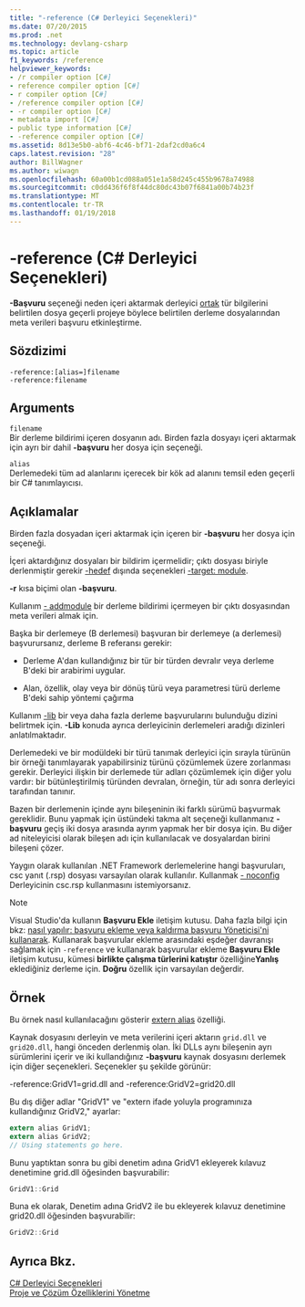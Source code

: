 ```yaml
---
title: "-reference (C# Derleyici Seçenekleri)"
ms.date: 07/20/2015
ms.prod: .net
ms.technology: devlang-csharp
ms.topic: article
f1_keywords: /reference
helpviewer_keywords:
- /r compiler option [C#]
- reference compiler option [C#]
- r compiler option [C#]
- /reference compiler option [C#]
- -r compiler option [C#]
- metadata import [C#]
- public type information [C#]
- -reference compiler option [C#]
ms.assetid: 8d13e5b0-abf6-4c46-bf71-2daf2cd0a6c4
caps.latest.revision: "28"
author: BillWagner
ms.author: wiwagn
ms.openlocfilehash: 60a00b1cd088a051e1a58d245c455b9678a74988
ms.sourcegitcommit: c0dd436f6f8f44dc80dc43b07f6841a00b74b23f
ms.translationtype: MT
ms.contentlocale: tr-TR
ms.lasthandoff: 01/19/2018
---
```

# <a name="-reference-c-compiler-options"></a>-reference (C# Derleyici Seçenekleri)
**-Başvuru** seçeneği neden içeri aktarmak derleyici [ortak](../../../csharp/language-reference/keywords/public.md) tür bilgilerini belirtilen dosya geçerli projeye böylece belirtilen derleme dosyalarından meta verileri başvuru etkinleştirme.  
  
## <a name="syntax"></a>Sözdizimi  
  
```console  
-reference:[alias=]filename  
-reference:filename  
```  
  
## <a name="arguments"></a>Arguments  
 `filename`  
 Bir derleme bildirimi içeren dosyanın adı. Birden fazla dosyayı içeri aktarmak için ayrı bir dahil **-başvuru** her dosya için seçeneği.  
  
 `alias`  
 Derlemedeki tüm ad alanlarını içerecek bir kök ad alanını temsil eden geçerli bir C# tanımlayıcısı.  
  
## <a name="remarks"></a>Açıklamalar  
 Birden fazla dosyadan içeri aktarmak için içeren bir **-başvuru** her dosya için seçeneği.  
  
 İçeri aktardığınız dosyaları bir bildirim içermelidir; çıktı dosyası biriyle derlenmiştir gerekir [-hedef](../../../csharp/language-reference/compiler-options/target-compiler-option.md) dışında seçenekleri [-target: module](../../../csharp/language-reference/compiler-options/target-module-compiler-option.md).  
  
 **-r** kısa biçimi olan **-başvuru**.  
  
 Kullanım [- addmodule](../../../csharp/language-reference/compiler-options/addmodule-compiler-option.md) bir derleme bildirimi içermeyen bir çıktı dosyasından meta verileri almak için.  
  
 Başka bir derlemeye (B derlemesi) başvuran bir derlemeye (a derlemesi) başvurursanız, derleme B referansı gerekir:  
  
-   Derleme A'dan kullandığınız bir tür bir türden devralır veya derleme B'deki bir arabirimi uygular.  
  
-   Alan, özellik, olay veya bir dönüş türü veya parametresi türü derleme B'deki sahip yöntemi çağırma  
  
 Kullanım [-lib](../../../csharp/language-reference/compiler-options/lib-compiler-option.md) bir veya daha fazla derleme başvurularını bulunduğu dizini belirtmek için. **-Lib** konuda ayrıca derleyicinin derlemeleri aradığı dizinleri anlatılmaktadır.  
  
 Derlemedeki ve bir modüldeki bir türü tanımak derleyici için sırayla türünün bir örneği tanımlayarak yapabilirsiniz türünü çözümlemek üzere zorlanması gerekir. Derleyici ilişkin bir derlemede tür adları çözümlemek için diğer yolu vardır: bir bütünleştirilmiş türünden devralan, örneğin, tür adı sonra derleyici tarafından tanınır.  
  
 Bazen bir derlemenin içinde aynı bileşeninin iki farklı sürümü başvurmak gereklidir. Bunu yapmak için üstündeki takma alt seçeneği kullanmanız **-başvuru** geçiş iki dosya arasında ayrım yapmak her bir dosya için. Bu diğer ad niteleyicisi olarak bileşen adı için kullanılacak ve dosyalardan birini bileşeni çözer.  
  
 Yaygın olarak kullanılan .NET Framework derlemelerine hangi başvuruları, csc yanıt (.rsp) dosyası varsayılan olarak kullanılır. Kullanmak [- noconfig](../../../csharp/language-reference/compiler-options/noconfig-compiler-option.md) Derleyicinin csc.rsp kullanmasını istemiyorsanız.  
  
> [!NOTE]
> Visual Studio'da kullanın **Başvuru Ekle** iletişim kutusu. Daha fazla bilgi için bkz: [nasıl yapılır: başvuru ekleme veya kaldırma başvuru Yöneticisi'ni kullanarak](/visualstudio/ide/how-to-add-or-remove-references-by-using-the-reference-manager). Kullanarak başvurular ekleme arasındaki eşdeğer davranışı sağlamak için `-reference` ve kullanarak başvurular ekleme **Başvuru Ekle** iletişim kutusu, kümesi **birlikte çalışma türlerini katıştır** özelliğine**Yanlış** eklediğiniz derleme için. **Doğru** özellik için varsayılan değerdir.  
  
## <a name="example"></a>Örnek  
 Bu örnek nasıl kullanılacağını gösterir [extern alias](../../../csharp/language-reference/keywords/extern-alias.md) özelliği.  
  
 Kaynak dosyasını derleyin ve meta verilerini içeri aktarın `grid.dll` ve `grid20.dll`, hangi önceden derlenmiş olan. İki DLLs aynı bileşenin ayrı sürümlerini içerir ve iki kullandığınız **-başvuru** kaynak dosyasını derlemek için diğer seçenekleri. Seçenekler şu şekilde görünür:  
  
 -reference:GridV1=grid.dll and -reference:GridV2=grid20.dll  
  
 Bu dış diğer adlar "GridV1" ve "extern ifade yoluyla programınıza kullandığınız GridV2," ayarlar:  
  
```csharp  
extern alias GridV1;  
extern alias GridV2;  
// Using statements go here.  
```  
  
 Bunu yaptıktan sonra bu gibi denetim adına GridV1 ekleyerek kılavuz denetimine grid.dll öğesinden başvurabilir:  
  
```csharp  
GridV1::Grid  
```  
  
 Buna ek olarak, Denetim adına GridV2 ile bu ekleyerek kılavuz denetimine grid20.dll öğesinden başvurabilir:  
  
```csharp  
GridV2::Grid   
```  
  
## <a name="see-also"></a>Ayrıca Bkz.  
 [C# Derleyici Seçenekleri](../../../csharp/language-reference/compiler-options/index.md)  
 [Proje ve Çözüm Özelliklerini Yönetme](/visualstudio/ide/managing-project-and-solution-properties)
